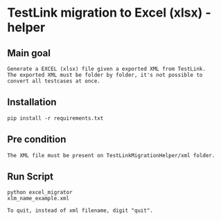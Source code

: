 # TestLink migration to Excel (xlsx) - helper

## Main goal
```
Generate a EXCEL (xlsx) file given a exported XML from TestLink.
The exported XML must be folder by folder, it's not possible to convert all testcases at once.  
```

## Installation
```
pip install -r requirements.txt
```

## Pre condition
```
The XML file must be present on TestLinkMigrationHelper/xml folder.
```

## Run Script
```
python excel_migrator
xlm_name_example.xml

To quit, instead of xml filename, digit "quit".
```
